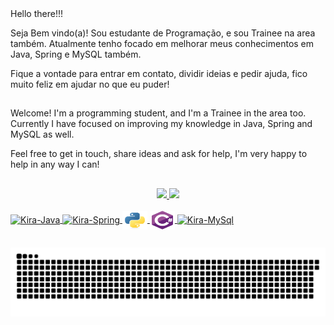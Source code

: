 <div>
Hello there!!!
 
Seja Bem vindo(a)!
Sou estudante de Programação, e sou Trainee na area também.
Atualmente tenho focado em melhorar meus conhecimentos em Java, Spring e MySQL também.
  
Fique a vontade para entrar em contato, dividir ideias e pedir ajuda, fico muito feliz em ajudar no que eu puder!
##
Welcome!
I'm a programming student, and I'm a Trainee in the area too.
Currently I have focused on improving my knowledge in Java, Spring and MySQL as well.
  
Feel free to get in touch, share ideas and ask for help, I'm very happy to help in any way I can!
</div>

##

<div align="center">
  <a href="https://github.com/kaique-kira">
  <img height="180em" src="https://github-readme-stats.vercel.app/api?username=kaique-kira&show_icons=true&theme=synthwave&include_all_commits=true&count_private=true"/>
  <img height="180em" src="https://github-readme-stats.vercel.app/api/top-langs/?username=kaique-kira&layout=compact&langs_count=7&theme=synthwave"/>
</div>

<div style="display: inline_block"><br>
  <img align="center" alt="Kira-Java" height="30" width="40" src="https://cdn.jsdelivr.net/gh/devicons/devicon/icons/java/java-plain.svg">
  <img align="center" alt="Kira-Spring" height="30" width="40" src="https://cdn.jsdelivr.net/gh/devicons/devicon/icons/spring/spring-original.svg">
  <img align="center" alt="Kira-Python" height="30" width="40" src="https://raw.githubusercontent.com/devicons/devicon/master/icons/python/python-original.svg">
  <img align="center" alt="Kira-Csharp" height="30" width="40" src="https://raw.githubusercontent.com/devicons/devicon/master/icons/csharp/csharp-original.svg">
  <img align="center" alt="Kira-MySql" heigth="30" width="40" src="https://cdn.jsdelivr.net/gh/devicons/devicon/icons/mysql/mysql-plain.svg">
</div>

##

<div> 
 
  ![Snake animation](https://github.com/kaique-kira/kaique-kira/blob/output/github-contribution-grid-snake.svg)
 
</div>
